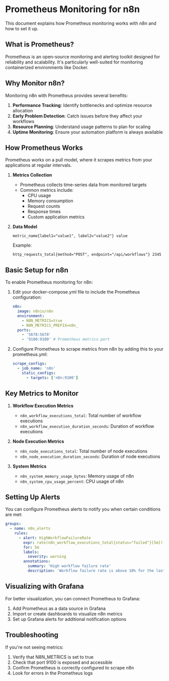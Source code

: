 # Prometheus Monitoring for n8n

This document explains how Prometheus monitoring works with n8n and how to set it up.

## What is Prometheus?

Prometheus is an open-source monitoring and alerting toolkit designed for reliability and scalability. It's particularly well-suited for monitoring containerized environments like Docker.

## Why Monitor n8n?

Monitoring n8n with Prometheus provides several benefits:

1. **Performance Tracking**: Identify bottlenecks and optimize resource allocation
2. **Early Problem Detection**: Catch issues before they affect your workflows
3. **Resource Planning**: Understand usage patterns to plan for scaling
4. **Uptime Monitoring**: Ensure your automation platform is always available

## How Prometheus Works

Prometheus works on a pull model, where it scrapes metrics from your applications at regular intervals.

1. **Metrics Collection**

   - Prometheus collects time-series data from monitored targets
   - Common metrics include:
     - CPU usage
     - Memory consumption
     - Request counts
     - Response times
     - Custom application metrics

2. **Data Model**

   ```
   metric_name{label1="value1", label2="value2"} value
   ```

   Example:

   ```
   http_requests_total{method="POST", endpoint="/api/workflows"} 2345
   ```

## Basic Setup for n8n

To enable Prometheus monitoring for n8n:

1. Edit your docker-compose.yml file to include the Prometheus configuration:

   ```yaml
   n8n:
     image: n8nio/n8n
     environment:
       - N8N_METRICS=true
       - N8N_METRICS_PREFIX=n8n_
     ports:
       - '5678:5678'
       - '9100:9100' # Prometheus metrics port
   ```

2. Configure Prometheus to scrape metrics from n8n by adding this to your prometheus.yml:

   ```yaml
   scrape_configs:
     - job_name: 'n8n'
       static_configs:
         - targets: ['n8n:9100']
   ```

## Key Metrics to Monitor

1. **Workflow Execution Metrics**

   - `n8n_workflow_executions_total`: Total number of workflow executions
   - `n8n_workflow_execution_duration_seconds`: Duration of workflow executions

2. **Node Execution Metrics**

   - `n8n_node_executions_total`: Total number of node executions
   - `n8n_node_execution_duration_seconds`: Duration of node executions

3. **System Metrics**
   - `n8n_system_memory_usage_bytes`: Memory usage of n8n
   - `n8n_system_cpu_usage_percent`: CPU usage of n8n

## Setting Up Alerts

You can configure Prometheus alerts to notify you when certain conditions are met:

```yaml
groups:
  - name: n8n_alerts
    rules:
      - alert: HighWorkflowFailureRate
        expr: rate(n8n_workflow_executions_total{status="failed"}[5m]) > 0.1
        for: 5m
        labels:
          severity: warning
        annotations:
          summary: 'High workflow failure rate'
          description: 'Workflow failure rate is above 10% for the last 5 minutes'
```

## Visualizing with Grafana

For better visualization, you can connect Prometheus to Grafana:

1. Add Prometheus as a data source in Grafana
2. Import or create dashboards to visualize n8n metrics
3. Set up Grafana alerts for additional notification options

## Troubleshooting

If you're not seeing metrics:

1. Verify that N8N_METRICS is set to true
2. Check that port 9100 is exposed and accessible
3. Confirm Prometheus is correctly configured to scrape n8n
4. Look for errors in the Prometheus logs
